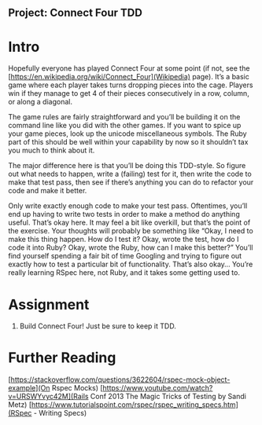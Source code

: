 ## Project: Connect Four TDD

# Intro
Hopefully everyone has played Connect Four at some point (if not, see the [https://en.wikipedia.org/wiki/Connect_Four](Wikipedia) page). It’s a basic game where each player takes turns dropping pieces into the cage. Players win if they manage to get 4 of their pieces consecutively in a row, column, or along a diagonal.

The game rules are fairly straightforward and you’ll be building it on the command line like you did with the other games. If you want to spice up your game pieces, look up the unicode miscellaneous symbols. The Ruby part of this should be well within your capability by now so it shouldn’t tax you much to think about it.

The major difference here is that you’ll be doing this TDD-style. So figure out what needs to happen, write a (failing) test for it, then write the code to make that test pass, then see if there’s anything you can do to refactor your code and make it better.

Only write exactly enough code to make your test pass. Oftentimes, you’ll end up having to write two tests in order to make a method do anything useful. That’s okay here. It may feel a bit like overkill, but that’s the point of the exercise. Your thoughts will probably be something like “Okay, I need to make this thing happen. How do I test it? Okay, wrote the test, how do I code it into Ruby? Okay, wrote the Ruby, how can I make this better?” You’ll find yourself spending a fair bit of time Googling and trying to figure out exactly how to test a particular bit of functionality. That’s also okay… You’re really learning RSpec here, not Ruby, and it takes some getting used to.

# Assignment
1. Build Connect Four! Just be sure to keep it TDD.

# Further Reading
[https://stackoverflow.com/questions/3622604/rspec-mock-object-example](On Rspec Mocks)
[https://www.youtube.com/watch?v=URSWYvyc42M](Rails Conf 2013 The Magic Tricks of Testing by Sandi Metz)
[https://www.tutorialspoint.com/rspec/rspec_writing_specs.htm](RSpec - Writing Specs)
